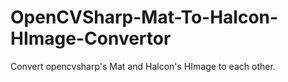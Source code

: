 # OpenCVSharp-Mat-To-Halcon-HImage-Convertor
Convert opencvsharp's Mat and Halcon's HImage to each other.

